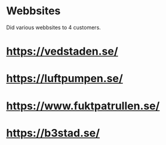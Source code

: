 # Webbsites
Did various webbsites to 4 customers.

# https://vedstaden.se/ 
# https://luftpumpen.se/
# https://www.fuktpatrullen.se/
# https://b3stad.se/
